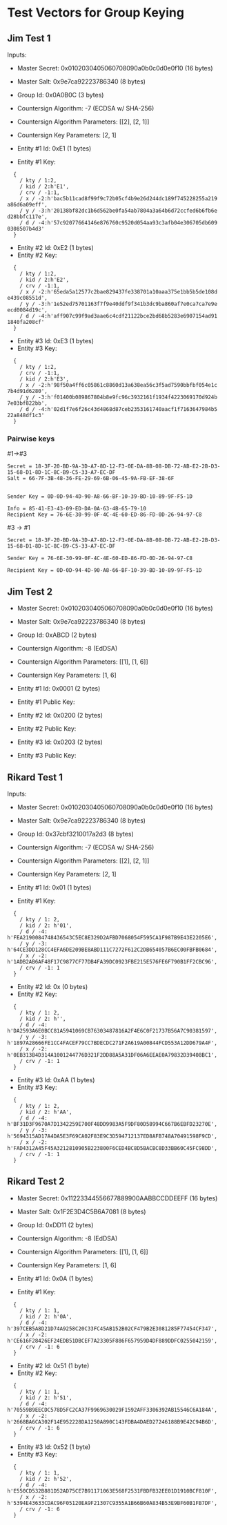 #  Test Vectors for Group Keying

## Jim Test 1

Inputs:

* Master Secret:  0x0102030405060708090a0b0c0d0e0f10 (16 bytes)
* Master Salt: 0x9e7ca92223786340 (8 bytes)
* Group Id: 0x0A0B0C (3 bytes)
* Countersign Algorithm: -7 (ECDSA w/ SHA-256)
* Countersign Algorithm Parameters: [[2], [2, 1]]
* Countersign Key Parameters: [2, 1]

* Entity #1 Id: 0xE1 (1 bytes)
* Entity #1 Key:
~~~
  {
    / kty / 1:2, 
    / kid / 2:h'E1', 
    / crv / -1:1, 
    / x / -2:h'bac5b11cad8f99f9c72b05cf4b9e26d244dc189f745228255a219
a86d6a09eff', 
    / y / -3:h'20138bf82dc1b6d562be0fa54ab7804a3a64b6d72ccfed6b6fb6e
d28bbfc117e', 
    / d / -4:h'57c92077664146e876760c9520d054aa93c3afb04e306705db609
0308507b4d3'
  }
~~~

* Entity #2 Id: 0xE2 (1 bytes)
* Entity #2 Key:
~~~
  {
    / kty / 1:2, 
    / kid / 2:h'E2', 
    / crv / -1:1, 
    / x / -2:h'65eda5a12577c2bae829437fe338701a10aaa375e1bb5b5de108d
e439c08551d', 
    / y / -3:h'1e52ed75701163f7f9e40ddf9f341b3dc9ba860af7e0ca7ca7e9e
ecd0084d19c', 
    / d / -4:h'aff907c99f9ad3aae6c4cdf21122bce2bd68b5283e6907154ad91
1840fa208cf'
  }
~~~

* Entity #3 Id: 0xE3 (1 bytes)
* Entity #3 Key:
~~~
  {
    / kty / 1:2, 
    / crv / -1:1, 
    / kid / 2:h'E3', 
    / x / -2:h'98f50a4ff6c05861c8860d13a638ea56c3f5ad7590bbfbf054e1c
7b4d91d6280', 
    / y / -3:h'f01400b089867804b8e9fc96c3932161f1934f4223069170d924b
7e03bf822bb', 
    / d / -4:h'02d1f7e6f26c43d4868d87ceb2353161740aacf1f7163647984b5
22a848df1c3'
  }
~~~


### Pairwise keys

#1->#3

~~~~
Secret = 18-3F-20-BD-9A-3D-A7-8D-12-F3-0E-DA-8B-08-DB-72-AB-E2-2B-D3-15-68-D1-8D-1C-8C-B9-C5-33-A7-EC-DF
Salt = 66-7F-3B-48-36-FE-29-69-6B-06-45-9A-FB-EF-38-6F


Sender Key = 0D-0D-94-4D-90-A8-66-BF-10-39-BD-10-89-9F-F5-1D

Info = 85-41-E3-43-09-ED-DA-0A-63-4B-65-79-10
Recipient Key = 76-6E-30-99-0F-4C-4E-60-ED-86-FD-0D-26-94-97-C8
~~~~

#3 -> #1

~~~
Secret = 18-3F-20-BD-9A-3D-A7-8D-12-F3-0E-DA-8B-08-DB-72-AB-E2-2B-D3-15-68-D1-8D-1C-8C-B9-C5-33-A7-EC-DF

Sender Key = 76-6E-30-99-0F-4C-4E-60-ED-86-FD-0D-26-94-97-C8

Recipient Key = 0D-0D-94-4D-90-A8-66-BF-10-39-BD-10-89-9F-F5-1D
~~~


## Jim Test 2

* Master Secret:  0x0102030405060708090a0b0c0d0e0f10 (16 bytes)
* Master Salt: 0x9e7ca92223786340 (8 bytes)
* Group Id: 0xABCD (2 bytes)
* Countersign Algorithm: -8 (EdDSA)
* Countersign Algorithm Parameters: [[1], [1, 6]]
* Countersign Key Parameters: [1, 6]

* Entity #1 Id: 0x0001 (2 bytes)
* Entity #1 Public Key:

* Entity #2 Id: 0x0200 (2 bytes)
* Entity #2 Public Key:

* Entity #3 Id: 0x0203 (2 bytes)
* Entity #3 Public Key:


## Rikard Test 1

Inputs:

* Master Secret: 0x0102030405060708090a0b0c0d0e0f10 (16 bytes)
* Master Salt: 0x9e7ca92223786340 (8 bytes)
* Group Id: 0x37cbf3210017a2d3 (8 bytes)
* Countersign Algorithm: -7 (ECDSA w/ SHA-256)
* Countersign Algorithm Parameters: [[2], [2, 1]]
* Countersign Key Parameters: [2, 1]

* Entity #1 Id: 0x01 (1 bytes)
* Entity #1 Key:
~~~
  {
    / kty / 1: 2,
    / kid / 2: h'01',
    / d / -4: h'FEA2190084748436543C5EC8E329D2AFBD7068054F595CA1F987B9E43E2205E6',
    / y / -3: h'64CE3DD128CC4EFA6DE209BE8ABD111C7272F612C2DB654057B6EC00FBFB0684',
    / x / -2: h'1ADB2AB6AF48F17C9877CF77DB4FA39DC0923FBE215E576FE6F790B1FF2CBC96',
    / crv / -1: 1
  }
~~~

* Entity #2 Id: 0x (0 bytes)
* Entity #2 Key:
~~~
  {
    / kty / 1: 2,
    / kid / 2: h'',
    / d / -4: h'DA2593A6E0BCC81A5941069CB76303487816A2F4E6C0F21737B56A7C90381597',
    / y / -3: h'1897A28666FE1CC4FACEF79CC7BDECDC271F2A619A00844FCD553A12DD679A4F',
    / x / -2: h'0EB313B4D314A1001244776D321F2DD88A5A31DF06A6EEAE0A79832D39408BC1',
    / crv / -1: 1
  }
~~~

* Entity #3 Id: 0xAA (1 bytes)
* Entity #3 Key:
~~~
  {
    / kty / 1: 2,
    / kid / 2: h'AA',
    / d / -4: h'BF31D3F9670A7D1342259E700F48DD9983A5F9DF80D58994C667B6EBFD23270E',
    / y / -3: h'5694315AD17A4DA5E3F69CA02F83E9C3D594712137ED8AFB748A70491598F9CD',
    / x / -2: h'FAD4312A45F45A3212810905B223800F6CED4BC8D5BACBC8D33BB60C45FC98DD',
    / crv / -1: 1
  }
~~~


## Rikard Test 2

* Master Secret:  0x11223344556677889900AABBCCDDEEFF (16 bytes)
* Master Salt: 0x1F2E3D4C5B6A7081 (8 bytes)
* Group Id: 0xDD11 (2 bytes)
* Countersign Algorithm: -8 (EdDSA)
* Countersign Algorithm Parameters: [[1], [1, 6]]
* Countersign Key Parameters: [1, 6]

* Entity #1 Id: 0x0A (1 bytes)
* Entity #1 Key:
~~~
  {
    / kty / 1: 1,
    / kid / 2: h'0A',
    / d / -4: h'397CEB5A8D21D74A9258C20C33FC45AB152B02CF479B2E3081285F77454CF347',
    / x / -2: h'CE616F28426EF24EDB51DBCEF7A23305F886F657959D4DF889DDFC0255042159',
    / crv / -1: 6
  }
~~~

* Entity #2 Id: 0x51 (1 byte)
* Entity #2 Key:
~~~
  {
    / kty / 1: 1,
    / kid / 2: h'51',
    / d / -4: h'70559B9EECDC578D5FC2CA37F9969630029F1592AFF3306392AB15546C6A184A',
    / x / -2: h'2668BA6CA302F14E952228DA1250A890C143FDBA4DAED27246188B9E42C94B6D',
    / crv / -1: 6
  }
~~~

* Entity #3 Id: 0x52 (1 byte)
* Entity #3 Key:
~~~
  {
    / kty / 1: 1,
    / kid / 2: h'52',
    / d / -4: h'E550CD532B881D52AD75CE7B91171063E568F2531FBDFB32EE01D1910BCF810F',
    / x / -2: h'5394E43633CDAC96F05120EA9F21307C9355A1B66B60A834B53E9BF60B1FB7DF',
    / crv / -1: 6
  }
~~~
